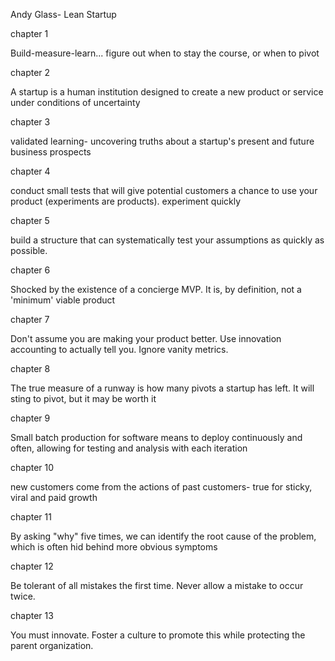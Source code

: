 Andy Glass- Lean Startup


chapter 1

Build-measure-learn... figure out when to stay the course, or when to pivot

chapter 2

A startup is a human institution designed to create a new product or service under conditions of uncertainty

chapter 3

validated learning- uncovering truths about a startup's present and future business prospects

chapter 4

conduct small tests that will give potential customers a chance to use your product (experiments are products).  experiment quickly

chapter 5

build a structure that can systematically test your assumptions as quickly as possible.

chapter 6

Shocked by the existence of a concierge MVP. It is, by definition, not a 'minimum' viable product

chapter 7

Don't assume you are making your product better. Use innovation accounting to actually tell you.  Ignore vanity metrics.

chapter 8

The true measure of a runway is how many pivots a startup has left.  It will sting to pivot, but it may be worth it

chapter 9

Small batch production for software means to deploy continuously and often, allowing for testing and analysis with each iteration

chapter 10

new customers come from the actions of past customers- true for sticky, viral and paid growth

chapter 11

By asking "why" five times, we can identify the root cause of the problem, which is often hid behind more obvious symptoms

chapter 12

Be tolerant of all mistakes the first time.  Never allow a mistake to occur twice.

chapter 13

You must innovate.  Foster a culture to promote this while protecting the parent organization.









